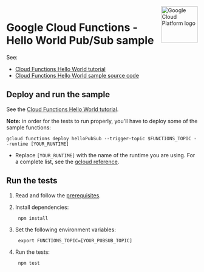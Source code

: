 <img src="https://avatars2.githubusercontent.com/u/2810941?v=3&s=96" alt="Google Cloud Platform logo" title="Google Cloud Platform" align="right" height="96" width="96"/>

# Google Cloud Functions - Hello World Pub/Sub sample

See:

* [Cloud Functions Hello World tutorial][tutorial]
* [Cloud Functions Hello World sample source code][code]

[tutorial]: https://cloud.google.com/functions/docs/quickstart
[code]: index.js

## Deploy and run the sample

See the [Cloud Functions Hello World tutorial][tutorial].

**Note:** in order for the tests to run properly, you'll have to deploy some of the sample functions:

```
gcloud functions deploy helloPubSub --trigger-topic $FUNCTIONS_TOPIC --runtime [YOUR_RUNTIME]
```

* Replace `[YOUR_RUNTIME]` with the name of the runtime you are using. For a
complete list, see the [gcloud reference](https://cloud.google.com/sdk/gcloud/reference/functions/deploy#--runtime).

## Run the tests

1. Read and follow the [prerequisites](../../../README.md#setup).


1. Install dependencies:

        npm install

1. Set the following environment variables:

        export FUNCTIONS_TOPIC=[YOUR_PUBSUB_TOPIC]

1. Run the tests:

        npm test
